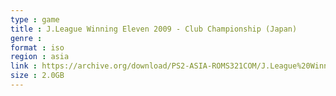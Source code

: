 ```yaml
---
type : game
title : J.League Winning Eleven 2009 - Club Championship (Japan)
genre : 
format : iso
region : asia
link : https://archive.org/download/PS2-ASIA-ROMS321COM/J.League%20Winning%20Eleven%202009%20-%20Club%20Championship%20%28Japan%29.7z
size : 2.0GB
---
```

